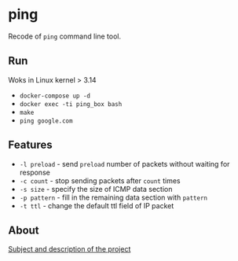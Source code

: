 # ping

Recode of `ping` command line tool.

## Run

Woks in Linux kernel > 3.14

+ `docker-compose up -d`
+ `docker exec -ti ping_box bash`
+ `make`
+ `ping google.com`

## Features

+ `-l preload` - send `preload` number of packets without waiting for response
+ `-c count` - stop sending packets after `count` times
+ `-s size` - specify the size of ICMP data section
+ `-p pattern` - fill in the remaining data section with `pattern`
+ `-t ttl` - change the default ttl field of IP packet

## About

[Subject and description of the project](https://www.notion.so/ping-e1868da0cf884031a0ccd740ab89d4f7)